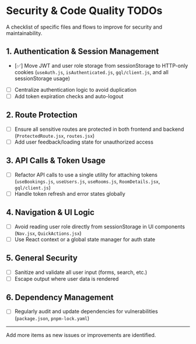# Security & Code Quality TODOs

A checklist of specific files and flows to improve for security and maintainability.

## 1. Authentication & Session Management
- [✅] Move JWT and user role storage from sessionStorage to HTTP-only cookies (`useAuth.js`, `isAuthenticated.js`, `gql/client.js`, and all sessionStorage usage)
- [ ] Centralize authentication logic to avoid duplication
- [ ] Add token expiration checks and auto-logout

## 2. Route Protection
- [ ] Ensure all sensitive routes are protected in both frontend and backend (`ProtectedRoute.jsx`, `routes.jsx`)
- [ ] Add user feedback/loading state for unauthorized access

## 3. API Calls & Token Usage
- [ ] Refactor API calls to use a single utility for attaching tokens (`useBookings.js`, `useUsers.js`, `useRooms.js`, `RoomDetails.jsx`, `gql/client.js`)
- [ ] Handle token refresh and error states globally

## 4. Navigation & UI Logic
- [ ] Avoid reading user role directly from sessionStorage in UI components (`Nav.jsx`, `QuickActions.jsx`)
- [ ] Use React context or a global state manager for auth state

## 5. General Security
- [ ] Sanitize and validate all user input (forms, search, etc.)
- [ ] Escape output where user data is rendered

## 6. Dependency Management
- [ ] Regularly audit and update dependencies for vulnerabilities (`package.json`, `pnpm-lock.yaml`)

---

Add more items as new issues or improvements are identified.
